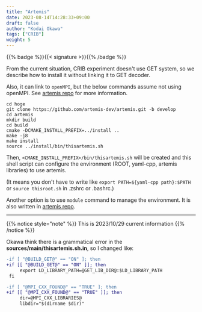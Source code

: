 ```yaml
---
title: "Artemis"
date: 2023-08-14T14:28:33+09:00
draft: false
author: "Kodai Okawa"
tags: ["CRIB"]
weight: 5
---
```


{{% badge %}}{{< signature >}}{{% /badge %}}

From the current situation, CRIB experiment doesn't use GET system, 
so we describe how to install it without linking it to GET decoder.

Also, it can link to `openMPI`, but the below commands assume not using openMPI.
See [artemis repo](https://github.com/artemis-dev/artemis/blob/develop/README.md) for more information.

```shell
cd hoge
git clone https://github.com/artemis-dev/artemis.git -b develop
cd artemis
mkdir build
cd build
cmake -DCMAKE_INSTALL_PREFIX=../install ..
make -j8
make install
source ../install/bin/thisartemis.sh
```

Then, `<CMAKE_INSTALL_PREFIX>/bin/thisartemis.sh` will be created 
and this shell script can configure the environment (ROOT, yaml-cpp, artemis libraries) to use artemis.

(It means you don't have to write like `export PATH=${yaml-cpp path}:$PATH` or `source thisroot.sh` in .zshrc or .bashrc.)

Another option is to use `module` command to manage the environment.
It is also written in [artemis repo](https://github.com/artemis-dev/artemis/blob/develop/README.md).

---
{{% notice style="note" %}}
This is 2023/10/29 current information 
{{% /notice %}}

Okawa think there is a grammatical error in the **sources/main/thisartemis.sh.in**, so I changed like:


```diff
-if [ "@BUILD_GET@" == "ON" ]; then
+if [[ "@BUILD_GET@" == "ON" ]]; then
     export LD_LIBRARY_PATH=@GET_LIB_DIR@:$LD_LIBRARY_PATH
 fi

-if [ "@MPI_CXX_FOUND@" == "TRUE" ]; then
+if [[ "@MPI_CXX_FOUND@" == "TRUE" ]]; then
     dir=@MPI_CXX_LIBRARIES@
     libdir="$(dirname $dir)"
```
